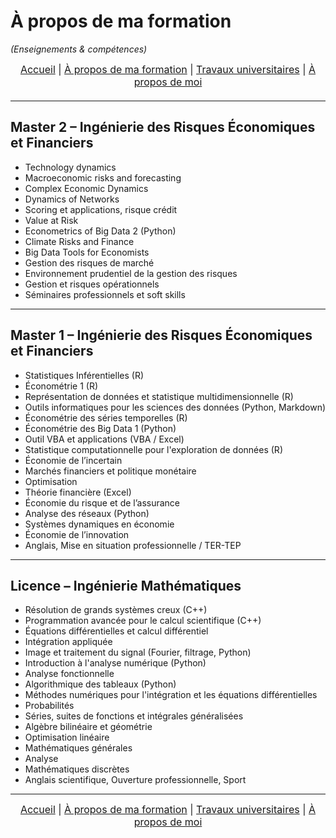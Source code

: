 # À propos de ma formation
*(Enseignements & compétences)*

<nav style="text-align:center; font-size:16px; margin-bottom:20px;">
  <a href="index.md">Accueil</a> |
  <a href="matieres.md">À propos de ma formation</a> |
  <a href="projets.md">Travaux universitaires</a> |
  <a href="cv.md">À propos de moi</a>
</nav>

---

## Master 2 – Ingénierie des Risques Économiques et Financiers
- Technology dynamics
- Macroeconomic risks and forecasting
- Complex Economic Dynamics
- Dynamics of Networks
- Scoring et applications, risque crédit
- Value at Risk
- Econometrics of Big Data 2 (Python)
- Climate Risks and Finance
- Big Data Tools for Economists
- Gestion des risques de marché
- Environnement prudentiel de la gestion des risques
- Gestion et risques opérationnels
- Séminaires professionnels et soft skills

---

## Master 1 – Ingénierie des Risques Économiques et Financiers
- Statistiques Inférentielles (R)  
- Économétrie 1 (R)  
- Représentation de données et statistique multidimensionnelle (R)  
- Outils informatiques pour les sciences des données (Python, Markdown)  
- Économétrie des séries temporelles (R)  
- Économétrie des Big Data 1 (Python)  
- Outil VBA et applications (VBA / Excel)  
- Statistique computationnelle pour l'exploration de données (R)  
- Économie de l’incertain  
- Marchés financiers et politique monétaire
- Optimisation 
- Théorie financière (Excel)  
- Économie du risque et de l’assurance 
- Analyse des réseaux (Python)  
- Systèmes dynamiques en économie  
- Économie de l’innovation
- Anglais, Mise en situation professionnelle / TER-TEP

---

## Licence – Ingénierie Mathématiques
- Résolution de grands systèmes creux (C++)  
- Programmation avancée pour le calcul scientifique (C++)  
- Équations différentielles et calcul différentiel 
- Intégration appliquée
- Image et traitement du signal (Fourier, filtrage, Python)  
- Introduction à l'analyse numérique (Python) 
- Analyse fonctionnelle
- Algorithmique des tableaux (Python) 
- Méthodes numériques pour l'intégration et les équations différentielles   
- Probabilités
- Séries, suites de fonctions et intégrales généralisées 
- Algèbre bilinéaire et géométrie  
- Optimisation linéaire 
- Mathématiques générales
- Analyse
- Mathématiques discrètes   
- Anglais scientifique, Ouverture professionnelle, Sport
  
---

<nav style="text-align:center; font-size:16px; margin-bottom:20px;">
  <a href="index.md">Accueil</a> |
  <a href="matieres.md">À propos de ma formation</a> |
  <a href="projets.md">Travaux universitaires</a> |
  <a href="cv.md">À propos de moi</a>
</nav>
